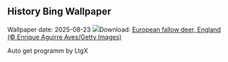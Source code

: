 ## History Bing Wallpaper
Wallpaper date: 2025-08-23
![](https://www.bing.com/th?id=OHR.CervusDama_EN-GB8518055482_UHD.jpg&w=1000)Download: [European fallow deer, England (© Enrique Aguirre Aves/Getty Images)](https://www.bing.com/th?id=OHR.CervusDama_EN-GB8518055482_UHD.jpg)

Auto get programm by LtgX
